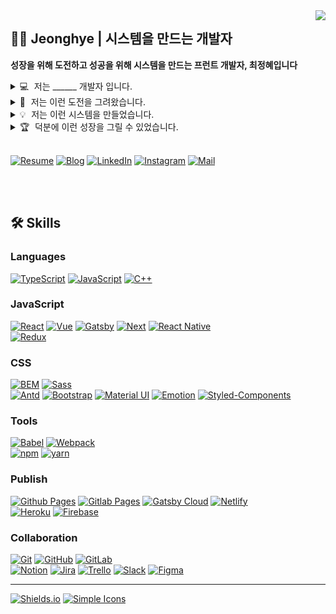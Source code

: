 <div>
<img src="https://hits.seeyoufarm.com/api/count/incr/badge.svg?url=https%3A%2F%2Fgithub.com%2Fjeonghye-choi&count_bg=%2359DCFF&title_bg=%23646464&icon=github.svg&icon_color=%23FFFFFF&title=visitors&edge_flat=false"
align="right"/>
</div>

## 👩‍🎨 Jeonghye | 시스템을 만드는 개발자

**성장을 위해 도전하고 성공을 위해 시스템을 만드는 프런트 개발자, 최정혜입니다**

<details >
<summary> 💻  저는 ______ 개발자 입니다. </summary>
<br/>

1. 목표를 위해 시스템을 만드는
2. 코드적 커뮤니케이션을 위해 고민하는
3. 목적과 요구사항을 분석하며 추상화에 시간을 쏟는
4. 함께의 힘을 믿고 리더십과 적극성으로 팀을 이끌어가는

<br/>
</details>

<details >
<summary> 👊  저는 이런 도전을 그려왔습니다. </summary>

### 👼🏻 Dasoni : 미혼모/부 를 위한 감정 관리 일기 웹

> GDSC 2022 - Solution Challenge

- 개발 기간 : 2022.2.8~2022.4.1 (2개월)
- 사용 언어 및 기술 : `TypeScript`, `React`, `Atomic Design`, `Google Social Login`, `Google Map API`
- [![GitHubLink]](https://github.com/jeonghye-choi/Dasoni)

<br/>

### 😋 개인 블로그 : 기록을 위한 저장소와 나눔을 위한 블로그

> 개인 프로젝트

- 개발기간 : 2022.12.30 ~ 2022.5.7
- 사용 언어 및 기술 : `TypeScript`, `Gatsby`, `Gatsby-Cloud`
- [블로그 링크](https://jeonghye.blog/dev)
- [![GitHubLink]](https://github.com/jeonghye-choi/Blog)

<br/>

### 🌤 Clother : 옷으로 기억하는 날씨 앱, 클로더

> DND 5기 4조 프로젝트

- 개발기간 : 2021.6.23 ~ 2021.8.24 (8주)
- 사용 언어 및 기술 : `TypeScript`, `React-Native`,
- [![GitHubLink]](https://github.com/jeonghye-choi/Clother)

<br/>

### 🎨 다른 색깔 찾기 게임 : 상태 관리 라이브러리를 사용하지 않고 만들기 챌린지

> 넘블 챌린지

- 개발기간 : 2022.2.5 ~ 2022.2.14 (10일)
- 사용 언어 및 기술 : `TypeScript`, `React`,
- [게임 링크](https://search-different-color-game.vercel.app/)
- [![GitHubLink]](https://github.com/jeonghye-choi/Search-Different-Color-Game)

<br/>

### 📈 MaxTurn : 개방형 투자 플랫폼, 맥스턴

> 부산대학교 제 3회 창의 융합 SW 해커톤

- 개발기간 : 2020.7.29 ~ 2020.10.3 (2개월)
- 사용 언어 및 기술 : `JavaScript`, `React`,`Nextjs`, `Scss`
- [![GitHubLink]](https://github.com/jeonghye-choi/MaxTurn)

<br/>

### 📖 유사 단어 추천 : 유사단어 추천해주는 사이트

> 제 6회 BUSAN ICT 융합 해커톤 대회

- 개발기간 : 2021.9.10 ~ 2021.9.11
- 사용 언어 및 기술 : `TypeScript`, `React`, `vis.js`

<br/>
</details>

<details >
<summary> 💡  저는 이런 시스템을 만들었습니다. </summary>

### Clubs

- 디자이너와 개발자가 함께 하는 IT동아리, DND 운영진 _- 2022.1.1~_
- GDSC Core Member _- 2021.8~_
- 디자이너와 개발자가 함께 하는 IT동아리, DND 5기 _- 2021.6.23~2021.8.24_
- 멋쟁이 사자들 처럼 7기 _- 2019.1.1~2019.12.31_

### Study

- 매일 매일 공부하는 습관을 만드는 TIL 스터디(리더) _- 2022.1.1~2022.2.28_
- 자바스크립트의 핵심 개념을 인덱싱 하자, ‘코어 자바스크립트' 완독 스터디(리더)
  _- 2021.11.5~2021.12.31_
- 코딩도 체력이 되어야 할 수 있다, 기초 체력 키우는 스터디 TIE(팀원) _- 2022.3.2~_
- 자바스크립트 개념을 딥하게 익혀보자, ‘자바스크립트 완벽 가이드' 완독 스터디(리더) _- 2022.4.28~_

### Educations

- 부산대학교 정보컴퓨터공학과 복수전공 _- 2020.3~_
- 2021 PYTHON 프로그래밍 기반 빅데이터 교육 _- 2021.7.19~2021.8.11_
- PNU-START-UP 창업 캠프 _- 2019.7.12~13_

### Presentations

- [GDSC] 함께 살펴보는 프런트 개발자 로드맵
- [GDSC] 스터디를 위한 깃 사용법 - _2022.5.5_

<br/>
</details>

<details >
<summary> 🏆  덕분에 이런 성장을 그릴 수 있었습니다. </summary>

### Career

  <Table>
    <tbody>
      <tr>
        <td>
          리더스 (Readers)
        </td>
        <td>
          FE 인턴
        </td>
        <td>
          2021.10 (1개월)
        </td>
        <td>
          <b>완벽한 독서를 위한 서비스, 리더스(Readers) 앱</b>
          <li>유저 반응을 통계로 볼 수 있는 관리자 페이지 개발</li>
          <li>데이터에 코호트 분석을 적용해 그래프로 표현</li>
        </td>
      </tr>
      <tr>
        <td>
          Honeybees 꿀벌 커뮤니티
        </td>
        <td>
          FE
        </td>
        <td>
          2021.6 - Present
        </td>
        <td>
          <b>심리검사 중심의 커뮤니티, 꿀벌 커뮤니티</b>
          <li>create-react-app 기반 사이트 개발</li>
          <li>요구사항을 토대로 IA 작성</li>
          <li>새로운 멤버 추가로 인한 코드 리펙토링</li>
          <li>컴포넌트 설계에 Atomic 디자인 적용</li>
        </td>
      </tr>
    </tbody>
  </Table>

### Awards

  <Table>
    <tbody>
      <tr>
        <td>
          제 6회 BUSAN ICT 융합 해카톤
        </td>
        <td>
          동명대학교 SW중심대학단장상
        </td>
        <td>
          최우수상
        </td>
        <td>
          2021.09.10 - 2021.09.11
        </td>
      </tr>
      <tr>
        <td>
          제 3회 창의융합 해커톤
        </td>
        <td>
         부산대학교 소프트웨어교육센터
        </td>
        <td>
          장려상
        </td>
        <td>
          2020.7.29 - 2020.10.3
        </td>
      </tr>
      <tr>
        <td>
          제 2회 창의융합 해커톤
        </td>
        <td>
         부산대학교 소프트웨어교육센터
        </td>
        <td>
          대상
        </td>
        <td>
          2019.05.01 - 2019.09.07
        </td>
      </tr>
    </tbody>
  </Table>

<br/>
</details>

<br/>

[![Resume]](https://jeonghye-choi.notion.site/)
[![Blog]](https://jeonghye.blog)
[![LinkedIn]](https://www.linkedin.com/in/jeonghye-choi)
[![Instagram]](https://www.instagram.com/jihyenanum)
[![Mail]](mailto:ppllhm.0@gmail.com)

<br/>
<br/>

## 🛠 Skills

### Languages

[![TypeScript]](https://www.typescriptlang.org)
[![JavaScript]](https://www.ecma-international.org/publications-and-standards/standards/ecma-262)
[![C++]](https://isocpp.org)

### JavaScript

[![React]](https://reactjs.org)
[![Vue]](https://vuejs.org)
[![Gatsby]](https://www.gatsbyjs.com)
[![Next]]()
[![React Native]](https://reactnative.dev)
\
[![Redux]](https://redux.js.org)

### CSS

[![BEM]](http://getbem.com)
[![Sass]](https://sass-lang.com)
\
[![Antd]](https://ant.design)
[![Bootstrap]](https://getbootstrap.com)
[![Material UI]](https://mui.com)
[![Emotion]](https://emotion.sh)
[![Styled-Components]](https://styled-components.com)

### Tools

[![Babel]](https://babeljs.io)
[![Webpack]](https://webpack.js.org)
\
[![npm]](https://www.npmjs.com/) [![yarn]](https://yarnpkg.com)

### Publish

[![Github Pages]](https://pages.github.com)
[![Gitlab Pages]](https://docs.gitlab.com/ee/user/project/pages)
[![Gatsby Cloud]](https://www.gatsbyjs.com/products/cloud)
[![Netlify]](https://www.netlify.com)
\
[![Heroku]](https://www.heroku.com)
[![Firebase]](https://firebase.google.com)

### Collaboration

[![Git]](https://git-scm.com)
[![GitHub]](https://github.com)
[![GitLab]](https://about.gitlab.com)
\
[![Notion]](https://about.gitlab.com)
[![Jira]](https://about.gitlab.com)
[![Trello]](https://about.gitlab.com)
[![Slack]](https://about.gitlab.com)
[![Figma]](https://about.gitlab.com)

---

[![Shields.io]](https://shields.io/)
[![Simple Icons]](https://simpleicons.org/)

<!-- Badge Links -->

<!-- Header -->

[resume]: https://img.shields.io/badge/-Resume-4285F4?style=flat-square&logo=star&logoColor=white
[blog]: http://img.shields.io/badge/-%20Blog-DD0B78?style=flat-square&logo=github%20Sponsors&logoColor=white
[linkedin]: https://img.shields.io/badge/-jeonghye%20choi-0A66C2?style=flat-square&logo=Linkedin&logoColor=white
[instagram]: https://img.shields.io/badge/-jihyenanum-E4405F?style=flat-square&logo=Instagram&logoColor=white
[naver]: https://img.shields.io/badge/-Blog-03C75A?style=flat-square&logo=Naver&logoColor=white
[mail]: https://img.shields.io/badge/Mail-EA4335?style=flat-square&logo=Gmail&logoColor=white
[visitors]: https://hits.seeyoufarm.com/api/count/incr/badge.svg?url=https%3A%2F%2Fgithub.com%2Fjeonghye-choi&count_bg=%2359DCFF&title_bg=%23646464&icon=github.svg&icon_color=%23FFFFFF&title=visitors&edge_flat=false

<!-- Language -->

[typescript]: https://img.shields.io/badge/-TypeScript-3178C6?style=flat-square&logo=TypeScript&logoColor=white
[javascript]: https://img.shields.io/badge/-JavaScript-F7DF1E?style=flat-square&logo=JavaScript&logoColor=white
[c++]: https://img.shields.io/badge/-C++-00599C?style=flat-square&logo=cplusplus&logoColor=white
[python]: https://img.shields.io/badge/-Python-3776AB?style=flat-square&logo=python&logoColor=white

<!-- JavaScript -->
<!-- Frameworks & Libraries -->

[react]: https://img.shields.io/badge/-React-61DAFB?style=flat-square&logo=react&logoColor=white
[vue]: https://img.shields.io/badge/-Vue-4FC08D?style=flat-square&logo=vue.js&logoColor=white
[gatsby]: https://img.shields.io/badge/-Gatsby-663399?style=flat-square&logo=gatsby&logoColor=white
[next]: https://img.shields.io/badge/-Next-000000?style=flat-square&logo=next.js&logoColor=white
[react native]: https://img.shields.io/badge/-React%20Native-61DAFB?style=flat-square&logo=react&logoColor=white
[redux]: https://img.shields.io/badge/-Redux-764ABC?style=flat-square&logo=redux&logoColor=white
[context-api]: https://img.shields.io/badge/-Context%20Api-000000?style=flat-square&logo=&logoColor=white

<!-- CSS -->
<!-- Architecture -->

[bem]: https://img.shields.io/badge/-Bem-000000?style=flat-square&logo=bem&logoColor=white

<!-- Preprocessors -->

[sass]: https://img.shields.io/badge/-sass-CC6699?style=flat-square&logo=sass&logoColor=white

<!-- CSS Framework -->

[antd]: https://img.shields.io/badge/-Antd-0170FE?style=flat-square&logo=antdesign&logoColor=white
[bootstrap]: https://img.shields.io/badge/-Bootstrap-7952B3?style=flat-square&logo=bootstrap&logoColor=white
[material ui]: https://img.shields.io/badge/-Material%20Ui-057FFE?style=flat-square&logo=&logoColor=white
[styled-components]: https://img.shields.io/badge/-Styled%20Components-DB7093?style=flat-square&logo=styledcomponents&logoColor=white
[emotion]: https://img.shields.io/badge/-Emotion-D26BC2?style=flat-square&logo=&logoColor=white

<!-- Tools -->
<!-- Transpiler -->

[babel]: https://img.shields.io/badge/-Babel-F9DC3E?style=flat-square&logo=babel&logoColor=white

<!-- Module Bundler -->

[webpack]: https://img.shields.io/badge/-Webpack-8DD6F9?style=flat-square&logo=webpack&logoColor=white

<!-- Package Manager -->

[npm]: https://img.shields.io/badge/-npm-CB3837?style=flat-square&logo=npm&logoColor=white
[yarn]: https://img.shields.io/badge/-yarn-2C8EBB?style=flat-square&logo=yarn&logoColor=white

<!-- Collaboration -->

[git]: https://img.shields.io/badge/-Git-F05032?style=flat-square&logo=git&logoColor=white
[github]: https://img.shields.io/badge/-GitHub-181717?style=flat-square&logo=github&logoColor=white
[gitlab]: https://img.shields.io/badge/-GitLab-FCA121?style=flat-square&logo=gitlab&logoColor=white
[figma]: https://img.shields.io/badge/-Figma-F24E1E?style=flat-square&logo=figma&logoColor=white
[notion]: https://img.shields.io/badge/-Notion-000000?style=flat-square&logo=notion&logoColor=white
[jira]: https://img.shields.io/badge/-Jira-0052CC?style=flat-square&logo=jira&logoColor=white
[slack]: https://img.shields.io/badge/-Slack-4A154B?style=flat-square&logo=slack&logoColor=white
[trello]: https://img.shields.io/badge/-Trello-0052CC?style=flat-square&logo=trello&logoColor=white

<!-- Publish -->

[github pages]: https://img.shields.io/badge/-GitHub%20Pages-181717?style=flat-square&logo=github&logoColor=white
[gitlab pages]: https://img.shields.io/badge/-GitLab%20Pages-FCA121?style=flat-square&logo=gitlab&logoColor=white
[gatsby cloud]: https://img.shields.io/badge/-Gatsby%20Cloud-663399?style=flat-square&logo=gatsby&logoColor=white
[netlify]: https://img.shields.io/badge/-Netlify-00C7B7?style=flat-square&logo=netlify&logoColor=white
[heroku]: https://img.shields.io/badge/-Heroku-430098?style=flat-square&logo=heroku&logoColor=white
[firebase]: https://img.shields.io/badge/-Firebase-FFCA28?style=flat-square&logo=firebase&logoColor=white
[aws]: https://img.shields.io/badge/-AWS-232F3E?style=flat-square&logo=amazonaws&logoColor=white

<!-- etc -->

[shields.io]: https://img.shields.io/badge/-Shields.io-000000?style=flat-square&logo=shieldsdotio&logoColor=white
[simple icons]: https://img.shields.io/badge/-Simple%20Icons-111111?style=flat-square&logo=simpleicons&logoColor=white

<!-- Github link -->

[githublink]: https://img.shields.io/badge/-GitHub-181717?logo=github&logoColor=white
